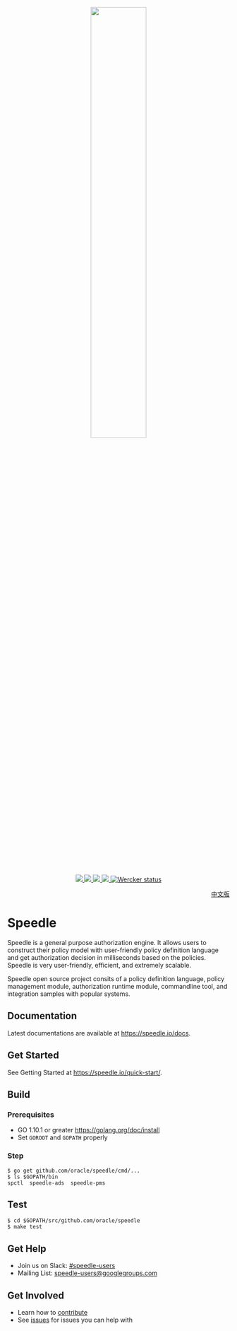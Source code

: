 <p align="center">
    <img src="/docs/images/Speedle_logo_b.svg" height="50%" width="50%" class="center"/>
</p>
<p align="center">
    <a href="https://join.slack.com/t/speedleproject/shared_invite/enQtNTUzODM3NDY0ODE2LTg0ODc0NzQ1MjVmM2NiODVmMThkMmVjNmMyODA0ZWJjZjQ3NDc2MjdlMzliN2U4MDRkZjhlYzYzMDEyZTgxMGQ">
        <img src="https://img.shields.io/badge/slack-speedle-red.svg">
    </a>
    <a href="https://github.com/oracle/speedle/tags">
        <img src="https://img.shields.io/github/tag/oracle/speedle.svg">
    </a>
    <a href="https://github.com/oracle/speedle/issues">
        <img src="https://img.shields.io/github/issues/oracle/speedle.svg">
    </a>
    <a href="https://goreportcard.com/report/github.com/oracle/speedle">
        <img src="https://goreportcard.com/badge/github.com/oracle/speedle">
    </a>
    <a href="https://app.wercker.com/project/byKey/07abf3ef318b376c1171c95346333083">
        <img alt="Wercker status" src="https://app.wercker.com/status/07abf3ef318b376c1171c95346333083/s/master">
    </a>
</p>

<p align="right">
<a href="README.zh-cn.md">中文版</a>
</p>

# Speedle

Speedle is a general purpose authorization engine. It allows users to construct their policy model with user-friendly policy definition language and get authorization decision in milliseconds based on the policies. Speedle is very user-friendly, efficient, and extremely scalable. 

Speedle open source project consits of a policy definition language, policy management module, authorization runtime module, commandline tool, and integration samples with popular systems.

## Documentation

Latest documentations are available at <https://speedle.io/docs>.

## Get Started

See Getting Started at <https://speedle.io/quick-start/>.

## Build

### Prerequisites

-   GO 1.10.1 or greater <https://golang.org/doc/install>
-   Set `GOROOT` and `GOPATH` properly

### Step

```
$ go get github.com/oracle/speedle/cmd/...
$ ls $GOPATH/bin
spctl  speedle-ads  speedle-pms
```

## Test

```
$ cd $GOPATH/src/github.com/oracle/speedle
$ make test
```

## Get Help

-   Join us on Slack: [#speedle-users](https://join.slack.com/t/speedleproject/shared_invite/zt-72fgiyuo-QKJAhHAqVbn17KRFbd7aZw)
-   Mailing List: speedle-users@googlegroups.com

## Get Involved

-   Learn how to [contribute](CONTRIBUTING.md)
-   See [issues](https://github.com/oracle/speedle/issues) for issues you can help with
